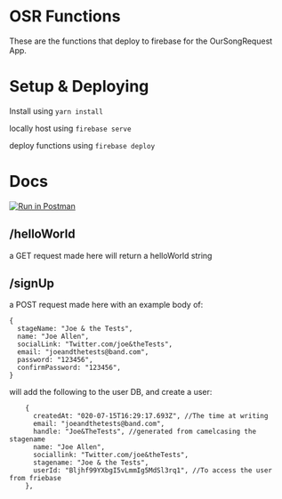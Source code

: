 # OSR Functions

These are the functions that deploy to firebase for the OurSongRequest App.

# Setup & Deploying

Install using `yarn install`

locally host using `firebase serve`

deploy functions using `firebase deploy`

# Docs

[![Run in Postman](https://run.pstmn.io/button.svg)](https://app.getpostman.com/run-collection/65dbfa745002e5881a11)

## /helloWorld

a GET request made here will return a helloWorld string

## /signUp

a POST request made here with an example body of:

```
{
  stageName: "Joe & the Tests",
  name: "Joe Allen",
  socialLink: "Twitter.com/joe&theTests",
  email: "joeandthetests@band.com",
  password: "123456",
  confirmPassword: "123456",
}
```

will add the following to the user DB, and create a user:

```
    {
      createdAt: "020-07-15T16:29:17.693Z", //The time at writing
      email: "joeandthetests@band.com",
      handle: "Joe&TheTests", //generated from camelcasing the stagename
      name: "Joe Allen",
      sociallink: "Twitter.com/joe&theTests",
      stagename: "Joe & the Tests",
      userId: "Bljhf99YXbgI5vLmmIg5MdSl3rq1", //To access the user from friebase
    },
```
